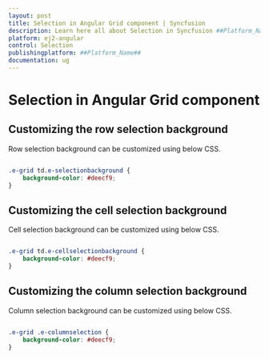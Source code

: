 ```yaml
---
layout: post
title: Selection in Angular Grid component | Syncfusion
description: Learn here all about Selection in Syncfusion ##Platform_Name## Grid component of Syncfusion Essential JS 2 and more.
platform: ej2-angular
control: Selection 
publishingplatform: ##Platform_Name##
documentation: ug
---
```


# Selection in Angular Grid component

## Customizing the row selection background

Row selection background can be customized using below CSS.

```css

.e-grid td.e-selectionbackground {
    background-color: #deecf9;
}

```

## Customizing the cell selection background

Cell selection background can be customized using below CSS.

```css

.e-grid td.e-cellselectionbackground {
    background-color: #deecf9;
}

```

## Customizing the column selection background

Column selection background can be customized using below CSS.

```css

.e-grid .e-columnselection {
    background-color: #deecf9;
}
```